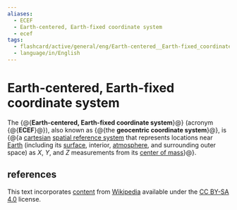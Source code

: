```yaml
---
aliases:
  - ECEF
  - Earth-centered, Earth-fixed coordinate system
  - ecef
tags:
  - flashcard/active/general/eng/Earth-centered__Earth-fixed_coordinate_system
  - language/in/English
---
```


# Earth-centered, Earth-fixed coordinate system

The {@{__Earth-centered, Earth-fixed coordinate system__}@} (acronym {@{__ECEF__}@}), also known as {@{the __geocentric coordinate system__}@}, is {@{a [cartesian](Cartesian%20coordinate%20system.md) [spatial reference system](spatial%20reference%20system.md) that represents locations near [Earth](Earth.md) (including its [surface](geoid.md), interior, [atmosphere](atmosphere%20of%20Earth.md), and surrounding outer space) as _X_, _Y_, and _Z_ measurements from its [center of mass](center%20of%20mass.md)}@}. <!--SR:!2029-02-25,1323,350!2028-11-25,1251,350!2026-08-23,597,330!2026-04-18,182,296-->

## references

This text incorporates [content](https://en.wikipedia.org/wiki/Earth-centered,_Earth-fixed_coordinate_system) from [Wikipedia](Wikipedia.md) available under the [CC BY-SA 4.0](https://creativecommons.org/licenses/by-sa/4.0/) license.
